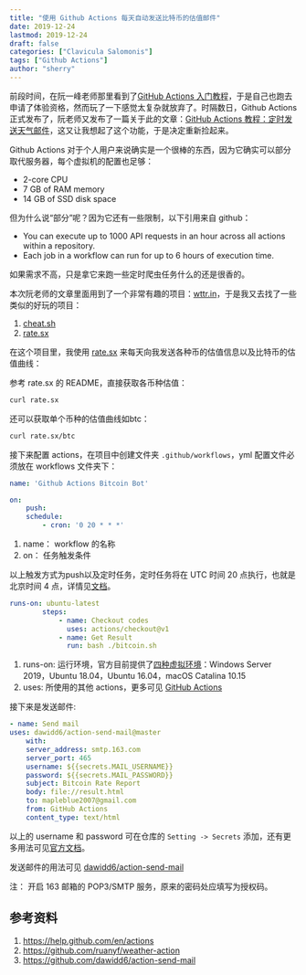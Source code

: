 ```yaml
---
title: "使用 Github Actions 每天自动发送比特币的估值邮件"
date: 2019-12-24
lastmod: 2019-12-24
draft: false
categories: ["Clavicula Salomonis"]
tags: ["Github Actions"]
author: "sherry"
---
```


前段时间，在阮一峰老师那里看到了[GitHub Actions 入门教程](http://www.ruanyifeng.com/blog/2019/09/getting-started-with-github-actions.html)，于是自己也跑去申请了体验资格，然而玩了一下感觉太复杂就放弃了。时隔数日，Github Actions 正式发布了，阮老师又发布了一篇关于此的文章：[GitHub Actions 教程：定时发送天气邮件](http://www.ruanyifeng.com/blog/2019/12/github_actions.html)，这又让我想起了这个功能，于是决定重新捡起来。

Github Actions 对于个人用户来说确实是一个很棒的东西，因为它确实可以部分取代服务器，每个虚拟机的配置也足够：

- 2-core CPU
- 7 GB of RAM memory
- 14 GB of SSD disk space

<!--more-->

但为什么说“部分”呢？因为它还有一些限制，以下引用来自 github：

- You can execute up to 1000 API requests in an hour across all actions within a repository.
- Each job in a workflow can run for up to 6 hours of execution time.

如果需求不高，只是拿它来跑一些定时爬虫任务什么的还是很香的。

本次阮老师的文章里面用到了一个非常有趣的项目：[wttr.in](https://github.com/chubin/wttr.in)，于是我又去找了一些类似的好玩的项目：

1. [cheat.sh](https://github.com/chubin/cheat.sh)
2. [rate.sx](https://github.com/chubin/rate.sx)

在这个项目里，我使用 [rate.sx](https://github.com/chubin/rate.sx) 来每天向我发送各种币的估值信息以及比特币的估值曲线：

参考 rate.sx 的 README，直接获取各币种估值：

```bash
curl rate.sx
```

还可以获取单个币种的估值曲线如btc：

```bash
curl rate.sx/btc
```

接下来配置 actions，在项目中创建文件夹 `.github/workflows`，yml 配置文件必须放在 workflows 文件夹下：

```yml
name: 'Github Actions Bitcoin Bot'

on:
    push:
    schedule:
        - cron: '0 20 * * *'
```

1. name： workflow 的名称
2. on： 任务触发条件

以上触发方式为push以及定时任务，定时任务将在 UTC 时间 20 点执行，也就是北京时间 4 点，详情见[文档](https://help.github.com/en/actions/automating-your-workflow-with-github-actions/events-that-trigger-workflows#scheduled-events-schedule)。

```yml
runs-on: ubuntu-latest
        steps:
            - name: Checkout codes
              uses: actions/checkout@v1
            - name: Get Result
              run: bash ./bitcoin.sh
```

1. runs-on: 运行环境，官方目前提供了[四种虚拟环境](https://help.github.com/en/actions/automating-your-workflow-with-github-actions/virtual-environments-for-github-hosted-runners)：Windows Server 2019，Ubuntu 18.04，Ubuntu 16.04，macOS Catalina 10.15	
2. uses: 所使用的其他 actions，更多可见 [GitHub Actions](https://github.com/actions)

接下来是发送邮件:

```yml
- name: Send mail
uses: dawidd6/action-send-mail@master
    with:
    server_address: smtp.163.com
    server_port: 465
    username: ${{secrets.MAIL_USERNAME}}
    password: ${{secrets.MAIL_PASSWORD}}
    subject: Bitcoin Rate Report
    body: file://result.html
    to: mapleblue2007@gmail.com
    from: GitHub Actions
    content_type: text/html
```

以上的 username 和 password 可在仓库的 `Setting -> Secrets` 添加，还有更多用法可见[官方文档](https://help.github.com/en/actions/automating-your-workflow-with-github-actions/creating-and-using-encrypted-secrets)。

发送邮件的用法可见 [dawidd6/action-send-mail](https://github.com/dawidd6/action-send-mail)

注： 开启 163 邮箱的 POP3/SMTP 服务，原来的密码处应填写为授权码。

## 参考资料

1. https://help.github.com/en/actions  
2. https://github.com/ruanyf/weather-action  
3. https://github.com/dawidd6/action-send-mail